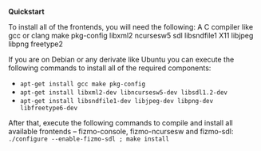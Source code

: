 

**Quickstart**  





To install all of the frontends, you will need the following:   A C compiler like gcc or clang
   make
   pkg-config
   libxml2
   ncursesw5
   sdl
   libsndfile1
   X11
   libjpeg
   libpng
   freetype2


If you are on Debian or any derivate like Ubuntu you can execute the following commands to install all of the required components:

 - `apt-get install gcc make pkg-config`
 - `apt-get install libxml2-dev libncursesw5-dev libsdl1.2-dev`
 - `apt-get install libsndfile1-dev libjpeg-dev libpng-dev libfreetype6-dev`



After that, execute the following commands to compile and install all available frontends – fizmo-console, fizmo-ncursesw and fizmo-sdl:  
`./configure --enable-fizmo-sdl ; make install`

